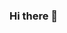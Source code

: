 ### Hi there 👋

<!--
**josemerchan2607/josemerchan2607** is a ✨ _special_ ✨ repository because its `README.md` (this file) appears on your GitHub profile.

Here are some ideas to get you started:

- 👋 hola, soy @josemerchan2607

- 👀 Estoy interesado en desarrollo Joomla

- 🌱 Actualmente estoy estudiando programación

- 💞️ Estoy buscando colaborar con la agencia de viajes<a href="https://rutascostarica.viajes/"> Rutas</a>

- 📫 Me puedes contactar josemerchan2607@gmail.com
-->

